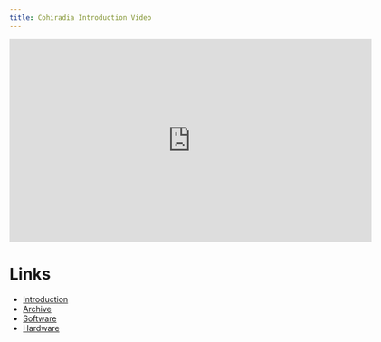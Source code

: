```yaml
---
title: Cohiradia Introduction Video
---
```

<iframe width="640" height="360" src="https://cohiradia.radiomuseum.org/download/docs/Documentation/COHIRADIA_TimeMachine_English_YT.mp4"
          frameborder="0" allowfullscreen></iframe>

# Links
- [Introduction](/cohiradia/)
- [Archive](/cohiradia/#recording)
- [Software](/cohiradia/software.html)
- [Hardware](/cohiradia/hardware.html)
